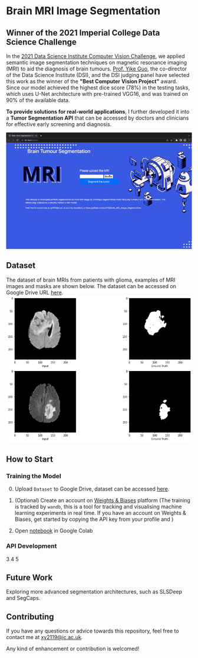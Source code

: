 # Brain MRI Image Segmentation
## Winner of the 2021 Imperial College Data Science Challenge
In the [2021 Data Science Institute Computer Vision Challenge](https://www.imperial.ac.uk/data-science/),  we applied semantic image segmentation techniques on magnetic resonance imaging (MRI) to aid the diagnosis of brain tumours. [Prof. Yike Guo](https://www.imperial.ac.uk/people/y.guo), the co-director of the Data Science Institute (DSI), and the DSI judging panel have selected this work as the winner of the **"Best Computer Vision Project"** award. Since our model achieved the highest dice score (78%) in the testing tasks, which uses U-Net architecture with pre-trained VGG16, and was trained on 90% of the available data.

**To provide solutions for real-world applications**, I further developed it into a **Tumor Segmentation API** that can be accessed by doctors and clinicians for effective early screening and diagnosis.

![image](./api.gif)

## Dataset
The dataset of brain MRIs from patients with glioma, examples of MRI images and masks are shown below. The dataset can be accessed on Google Drive URL [here](https://drive.google.com/drive/folders/1Y4MUrrfT-Xuos83nOnq8ZWTMZmp9qADH?usp=sharing).
![image](./image&mask.png)

## How to Start 
###  Training the Model

0. Upload `Dataset` to Google Drive, dataset can be accessed [here](https://drive.google.com/drive/folders/1Y4MUrrfT-Xuos83nOnq8ZWTMZmp9qADH?usp=sharing).

1. (Optional) Create an account on [Weights & Biases](https://wandb.ai/site) platform (The training is tracked by `wandb`, this is a tool for tracking and visualising machine learning experiments in real time. If you have an account on Weights & Biases, get started by copying the API key from your profile and ) 

2. Open [notebook](./notebooks/TumorSeg_Winner_U_Net_VGG16.ipynb) in Google Colab

###  API Development 

3
4
5

## Future Work
Exploring more advanced segmentation architectures, such as SLSDeep and SegCaps.

## Contributing
If you have any questions or advice towards this repository, feel free to contact me at xy2119@ic.ac.uk.

Any kind of enhancement or contribution is welcomed!
